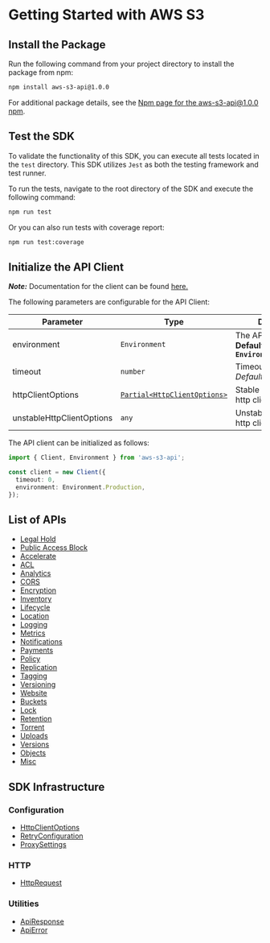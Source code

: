 
# Getting Started with AWS S3

## Install the Package

Run the following command from your project directory to install the package from npm:

```bash
npm install aws-s3-api@1.0.0
```

For additional package details, see the [Npm page for the aws-s3-api@1.0.0 npm](https://www.npmjs.com/package/aws-s3-api/v/1.0.0).

## Test the SDK

To validate the functionality of this SDK, you can execute all tests located in the `test` directory. This SDK utilizes `Jest` as both the testing framework and test runner.

To run the tests, navigate to the root directory of the SDK and execute the following command:

```bash
npm run test
```

Or you can also run tests with coverage report:

```bash
npm run test:coverage
```

## Initialize the API Client

**_Note:_** Documentation for the client can be found [here.](https://www.github.com/MuHamza30/aws-s3-js-api/tree/1.0.0/doc/client.md)

The following parameters are configurable for the API Client:

| Parameter | Type | Description |
|  --- | --- | --- |
| environment | `Environment` | The API environment. <br> **Default: `Environment.Production`** |
| timeout | `number` | Timeout for API calls.<br>*Default*: `0` |
| httpClientOptions | [`Partial<HttpClientOptions>`](https://www.github.com/MuHamza30/aws-s3-js-api/tree/1.0.0/doc/http-client-options.md) | Stable configurable http client options. |
| unstableHttpClientOptions | `any` | Unstable configurable http client options. |

The API client can be initialized as follows:

```ts
import { Client, Environment } from 'aws-s3-api';

const client = new Client({
  timeout: 0,
  environment: Environment.Production,
});
```

## List of APIs

* [Legal Hold](https://www.github.com/MuHamza30/aws-s3-js-api/tree/1.0.0/doc/controllers/legal-hold.md)
* [Public Access Block](https://www.github.com/MuHamza30/aws-s3-js-api/tree/1.0.0/doc/controllers/public-access-block.md)
* [Accelerate](https://www.github.com/MuHamza30/aws-s3-js-api/tree/1.0.0/doc/controllers/accelerate.md)
* [ACL](https://www.github.com/MuHamza30/aws-s3-js-api/tree/1.0.0/doc/controllers/acl.md)
* [Analytics](https://www.github.com/MuHamza30/aws-s3-js-api/tree/1.0.0/doc/controllers/analytics.md)
* [CORS](https://www.github.com/MuHamza30/aws-s3-js-api/tree/1.0.0/doc/controllers/cors.md)
* [Encryption](https://www.github.com/MuHamza30/aws-s3-js-api/tree/1.0.0/doc/controllers/encryption.md)
* [Inventory](https://www.github.com/MuHamza30/aws-s3-js-api/tree/1.0.0/doc/controllers/inventory.md)
* [Lifecycle](https://www.github.com/MuHamza30/aws-s3-js-api/tree/1.0.0/doc/controllers/lifecycle.md)
* [Location](https://www.github.com/MuHamza30/aws-s3-js-api/tree/1.0.0/doc/controllers/location.md)
* [Logging](https://www.github.com/MuHamza30/aws-s3-js-api/tree/1.0.0/doc/controllers/logging.md)
* [Metrics](https://www.github.com/MuHamza30/aws-s3-js-api/tree/1.0.0/doc/controllers/metrics.md)
* [Notifications](https://www.github.com/MuHamza30/aws-s3-js-api/tree/1.0.0/doc/controllers/notifications.md)
* [Payments](https://www.github.com/MuHamza30/aws-s3-js-api/tree/1.0.0/doc/controllers/payments.md)
* [Policy](https://www.github.com/MuHamza30/aws-s3-js-api/tree/1.0.0/doc/controllers/policy.md)
* [Replication](https://www.github.com/MuHamza30/aws-s3-js-api/tree/1.0.0/doc/controllers/replication.md)
* [Tagging](https://www.github.com/MuHamza30/aws-s3-js-api/tree/1.0.0/doc/controllers/tagging.md)
* [Versioning](https://www.github.com/MuHamza30/aws-s3-js-api/tree/1.0.0/doc/controllers/versioning.md)
* [Website](https://www.github.com/MuHamza30/aws-s3-js-api/tree/1.0.0/doc/controllers/website.md)
* [Buckets](https://www.github.com/MuHamza30/aws-s3-js-api/tree/1.0.0/doc/controllers/buckets.md)
* [Lock](https://www.github.com/MuHamza30/aws-s3-js-api/tree/1.0.0/doc/controllers/lock.md)
* [Retention](https://www.github.com/MuHamza30/aws-s3-js-api/tree/1.0.0/doc/controllers/retention.md)
* [Torrent](https://www.github.com/MuHamza30/aws-s3-js-api/tree/1.0.0/doc/controllers/torrent.md)
* [Uploads](https://www.github.com/MuHamza30/aws-s3-js-api/tree/1.0.0/doc/controllers/uploads.md)
* [Versions](https://www.github.com/MuHamza30/aws-s3-js-api/tree/1.0.0/doc/controllers/versions.md)
* [Objects](https://www.github.com/MuHamza30/aws-s3-js-api/tree/1.0.0/doc/controllers/objects.md)
* [Misc](https://www.github.com/MuHamza30/aws-s3-js-api/tree/1.0.0/doc/controllers/misc.md)

## SDK Infrastructure

### Configuration

* [HttpClientOptions](https://www.github.com/MuHamza30/aws-s3-js-api/tree/1.0.0/doc/http-client-options.md)
* [RetryConfiguration](https://www.github.com/MuHamza30/aws-s3-js-api/tree/1.0.0/doc/retry-configuration.md)
* [ProxySettings](https://www.github.com/MuHamza30/aws-s3-js-api/tree/1.0.0/doc/proxy-settings.md)

### HTTP

* [HttpRequest](https://www.github.com/MuHamza30/aws-s3-js-api/tree/1.0.0/doc/http-request.md)

### Utilities

* [ApiResponse](https://www.github.com/MuHamza30/aws-s3-js-api/tree/1.0.0/doc/api-response.md)
* [ApiError](https://www.github.com/MuHamza30/aws-s3-js-api/tree/1.0.0/doc/api-error.md)

